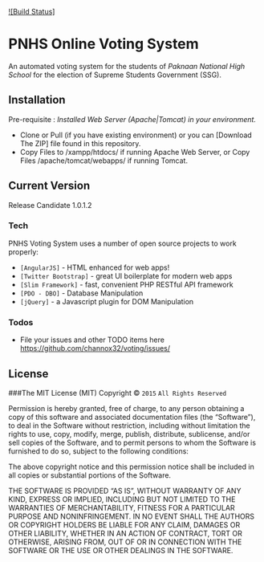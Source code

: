 [![Build Status]](https://travis-ci.org/channox32/migrated-voting)
# PNHS Online Voting System 

An automated voting system for the students of *Paknaan National High School* for the election of Supreme Students Government (SSG).

## Installation
  Pre-requisite : *Installed Web Server (Apache|Tomcat) in your environment.*
  - Clone or Pull (if you have existing environment) or you can [Download The ZIP] file found in this repository.
  - Copy Files to /xampp/htdocs/ if running Apache Web Server, or Copy Files /apache/tomcat/webapps/ if running Tomcat.
  
## Current Version 
  Release Candidate 1.0.1.2
  
### Tech

PNHS Voting System uses a number of open source projects to work properly:

* `[AngularJS]` - HTML enhanced for web apps!
* `[Twitter Bootstrap]` - great UI boilerplate for modern web apps
* `[Slim Framework]` - fast, convenient PHP RESTful API framework
* `[PDO - DBO]` - Database Manipulation
* `[jQuery]` - a Javascript plugin for DOM Manipulation
  
### Todos
 - File your issues and other TODO items here https://github.com/channox32/voting/issues/

## License
###The MIT License (MIT)
Copyright © `2015` `All Rights Reserved`

Permission is hereby granted, free of charge, to any person
obtaining a copy of this software and associated documentation
files (the “Software”), to deal in the Software without
restriction, including without limitation the rights to use,
copy, modify, merge, publish, distribute, sublicense, and/or sell
copies of the Software, and to permit persons to whom the
Software is furnished to do so, subject to the following
conditions:

The above copyright notice and this permission notice shall be
included in all copies or substantial portions of the Software.

THE SOFTWARE IS PROVIDED “AS IS”, WITHOUT WARRANTY OF ANY KIND,
EXPRESS OR IMPLIED, INCLUDING BUT NOT LIMITED TO THE WARRANTIES
OF MERCHANTABILITY, FITNESS FOR A PARTICULAR PURPOSE AND
NONINFRINGEMENT. IN NO EVENT SHALL THE AUTHORS OR COPYRIGHT
HOLDERS BE LIABLE FOR ANY CLAIM, DAMAGES OR OTHER LIABILITY,
WHETHER IN AN ACTION OF CONTRACT, TORT OR OTHERWISE, ARISING
FROM, OUT OF OR IN CONNECTION WITH THE SOFTWARE OR THE USE OR
OTHER DEALINGS IN THE SOFTWARE.
